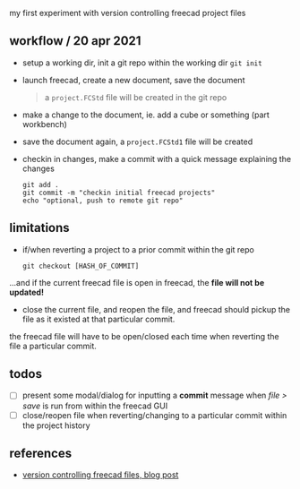 my first experiment with version controlling freecad project files

## workflow / 20 apr 2021

- setup a working dir, init a git repo within the working dir `git init`
- launch freecad, create a new document, save the document

  > a `project.FCStd` file will be created in the git repo

- make a change to the document, ie. add a cube or something (part workbench)
- save the document again, a `project.FCStd1` file will be created
- checkin in changes, make a commit with a quick message explaining the changes

  ```shell
  git add .
  git commit -m "checkin initial freecad projects"
  echo "optional, push to remote git repo"
  ```

## limitations

- if/when reverting a project to a prior commit within the git repo

  ```shell
  git checkout [HASH_OF_COMMIT]
  ```

...and if the current freecad file is open in freecad, the **file will not be updated!**

- close the current file, and reopen the file, and freecad should pickup the file as it existed at that particular commit.

the freecad file will have to be open/closed each time when reverting the file a particular commit.

## todos

<a name="todos"></a>

- [ ] present some modal/dialog for inputting a **commit** message when _file > save_ is run from within the freecad GUI
- [ ] close/reopen file when reverting/changing to a particular commit within the project history

## references

- [version controlling freecad files, blog post][ul1]


[ul1]: <https://blog.lambda.cx/posts/freecad-and-git/>

